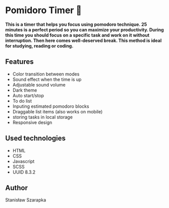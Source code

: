 # Pomidoro Timer :tomato:

<b>This is a timer that helps you focus using pomodoro technique. 25 minutes is a perfect period so you can maximize your productivity. 
During this time you should focus on a specific task and work on it without interruption. Then here comes well-deserved break. This method is ideal for studying, reading or coding.</b>

## Features 
- Color transition between modes
- Sound effect when the time is up
- Adjustable sound volume
- Dark theme
- Auto start/stop
- To do list
- Inputing estimated pomodoro blocks
- Draggable list items (also works on mobile)
- storing tasks in local storage
- Responsive design

## Used technologies
- HTML
- CSS
- Javascript
- SCSS
- UUID 8.3.2

## Author
Stanisław Szarapka
